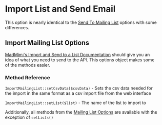# Import List and Send Email 

This option is nearly identical to the [Send To Mailing List](mailing-list.md) options with some differences.

## Import Mailing List Options

[MadMimi's Import and Send to a List Documentation](https://madmimi.com/developer/mailer/import-and-send-to-a-list) should give you an idea
of what you need to send to the API.  This options object makes some of the methods easier.

### Method Reference

`ImportMailingList::setCsvData($csvData)` - Sets the csv data needed for the import in the same format as a csv import file from the web interface

`ImportMailingList::setList($list)` - The name of the list to import to

Additionally, all methods from the [Mailing List Options](mailing-list.md) are available with the exception of `setLists()`


